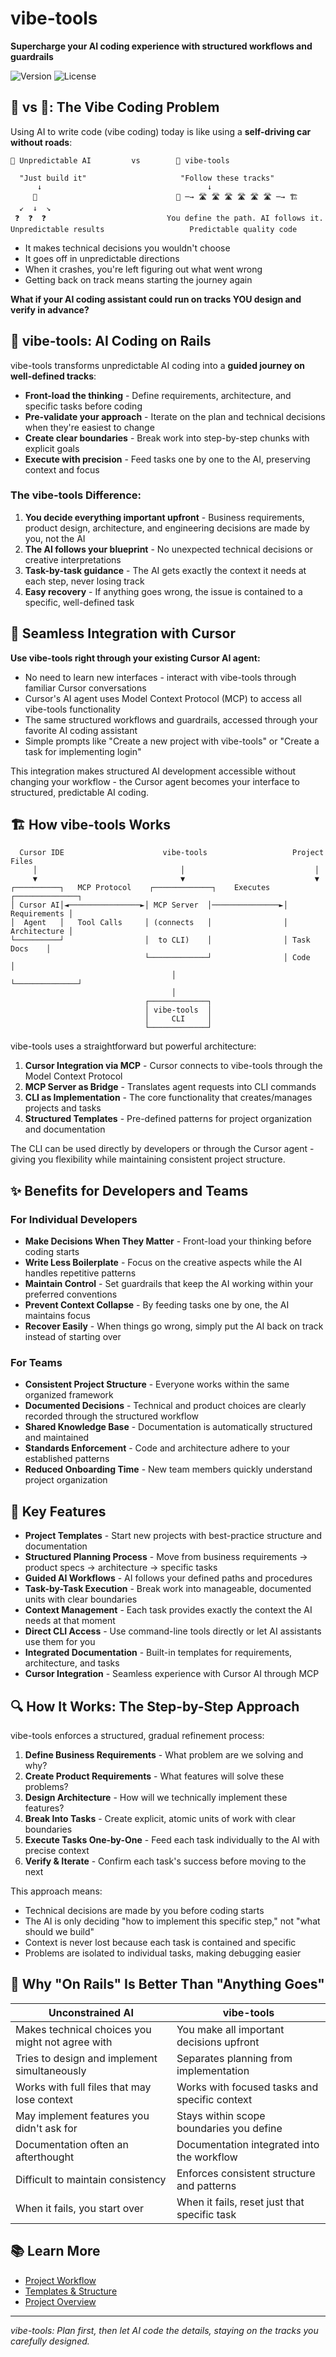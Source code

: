 # vibe-tools

**Supercharge your AI coding experience with structured workflows and guardrails**

 ![Version](https://img.shields.io/badge/version-0.1.0-blue.svg)
 ![License](https://img.shields.io/badge/license-MIT-green.svg)

## 🚗 vs 🚄: The Vibe Coding Problem

Using AI to write code (vibe coding) today is like using a **self-driving car without roads**:

```
🚗 Unpredictable AI         vs        🚄 vibe-tools
  
  "Just build it"                     "Follow these tracks"
      ↓                                     ↓
     🧠                               🧠 ─→ 🛣️ 🛣️ 🛣️ 🛣️ 🛣️ 🛣️ ─→ 🏗️
  ↙️  ↓  ↘️                         
 ❓  ❓  ❓                           You define the path. AI follows it.
Unpredictable results                   Predictable quality code
```

* It makes technical decisions you wouldn't choose
* It goes off in unpredictable directions
* When it crashes, you're left figuring out what went wrong
* Getting back on track means starting the journey again

**What if your AI coding assistant could run on tracks YOU design and verify in advance?**

## 🚄 vibe-tools: AI Coding on Rails

vibe-tools transforms unpredictable AI coding into a **guided journey on well-defined tracks**:

* **Front-load the thinking** - Define requirements, architecture, and specific tasks before coding
* **Pre-validate your approach** - Iterate on the plan and technical decisions when they're easiest to change
* **Create clear boundaries** - Break work into step-by-step chunks with explicit goals
* **Execute with precision** - Feed tasks one by one to the AI, preserving context and focus

### The vibe-tools Difference:


1. **You decide everything important upfront** - Business requirements, product design, architecture, and engineering decisions are made by you, not the AI
2. **The AI follows your blueprint** - No unexpected technical decisions or creative interpretations
3. **Task-by-task guidance** - The AI gets exactly the context it needs at each step, never losing track
4. **Easy recovery** - If anything goes wrong, the issue is contained to a specific, well-defined task

## 💫 Seamless Integration with Cursor

**Use vibe-tools right through your existing Cursor AI agent:**

* No need to learn new interfaces - interact with vibe-tools through familiar Cursor conversations
* Cursor's AI agent uses Model Context Protocol (MCP) to access all vibe-tools functionality
* The same structured workflows and guardrails, accessed through your favorite AI coding assistant
* Simple prompts like "Create a new project with vibe-tools" or "Create a task for implementing login"

This integration makes structured AI development accessible without changing your workflow - the Cursor agent becomes your interface to structured, predictable AI coding.

## 🏗️ How vibe-tools Works

```
  Cursor IDE                      vibe-tools                   Project Files
     │                                │                             │
     ▼                                ▼                             ▼
┌──────────┐   MCP Protocol    ┌─────────────┐    Executes    ┌──────────────┐
│ Cursor AI│◄────────────────►│ MCP Server  │───────────────►│ Requirements │
│  Agent   │   Tool Calls     │ (connects   │                │ Architecture │
└──────────┘                  │  to CLI)    │                │ Task Docs    │
                              └─────────────┘                │ Code         │
                                    │                        └──────────────┘
                                    │
                              ┌─────────────┐
                              │ vibe-tools  │
                              │     CLI     │
                              └─────────────┘
```

vibe-tools uses a straightforward but powerful architecture:


1. **Cursor Integration via MCP** - Cursor connects to vibe-tools through the Model Context Protocol
2. **MCP Server as Bridge** - Translates agent requests into CLI commands
3. **CLI as Implementation** - The core functionality that creates/manages projects and tasks
4. **Structured Templates** - Pre-defined patterns for project organization and documentation

The CLI can be used directly by developers or through the Cursor agent - giving you flexibility while maintaining consistent project structure.

## ✨ Benefits for Developers and Teams

### For Individual Developers

* **Make Decisions When They Matter** - Front-load your thinking before coding starts
* **Write Less Boilerplate** - Focus on the creative aspects while the AI handles repetitive patterns
* **Maintain Control** - Set guardrails that keep the AI working within your preferred conventions
* **Prevent Context Collapse** - By feeding tasks one by one, the AI maintains focus
* **Recover Easily** - When things go wrong, simply put the AI back on track instead of starting over

### For Teams

* **Consistent Project Structure** - Everyone works within the same organized framework
* **Documented Decisions** - Technical and product choices are clearly recorded through the structured workflow
* **Shared Knowledge Base** - Documentation is automatically structured and maintained
* **Standards Enforcement** - Code and architecture adhere to your established patterns
* **Reduced Onboarding Time** - New team members quickly understand project organization

## 🎯 Key Features

* **Project Templates** - Start new projects with best-practice structure and documentation
* **Structured Planning Process** - Move from business requirements → product specs → architecture → specific tasks
* **Guided AI Workflows** - AI follows your defined paths and procedures
* **Task-by-Task Execution** - Break work into manageable, documented units with clear boundaries
* **Context Management** - Each task provides exactly the context the AI needs at that moment
* **Direct CLI Access** - Use command-line tools directly or let AI assistants use them for you
* **Integrated Documentation** - Built-in templates for requirements, architecture, and tasks
* **Cursor Integration** - Seamless experience with Cursor AI through MCP

## 🔍 How It Works: The Step-by-Step Approach

vibe-tools enforces a structured, gradual refinement process:


1. **Define Business Requirements** - What problem are we solving and why?
2. **Create Product Requirements** - What features will solve these problems?
3. **Design Architecture** - How will we technically implement these features?
4. **Break Into Tasks** - Create explicit, atomic units of work with clear boundaries
5. **Execute Tasks One-by-One** - Feed each task individually to the AI with precise context
6. **Verify & Iterate** - Confirm each task's success before moving to the next

This approach means:

* Technical decisions are made by you before coding starts
* The AI is only deciding "how to implement this specific step," not "what should we build"
* Context is never lost because each task is contained and specific
* Problems are isolated to individual tasks, making debugging easier

## 🤔 Why "On Rails" Is Better Than "Anything Goes"

| Unconstrained AI | vibe-tools |
|----|----|
| Makes technical choices you might not agree with | You make all important decisions upfront |
| Tries to design and implement simultaneously | Separates planning from implementation |
| Works with full files that may lose context | Works with focused tasks and specific context |
| May implement features you didn't ask for | Stays within scope boundaries you define |
| Documentation often an afterthought | Documentation integrated into the workflow |
| Difficult to maintain consistency | Enforces consistent structure and patterns |
| When it fails, you start over | When it fails, reset just that specific task |

## 📚 Learn More

* [Project Workflow](./docs/project-initialization-workflow.md)
* [Templates & Structure](./docs/project-templates-and-structure.md)
* [Project Overview](./docs/overview.md)


---

*vibe-tools: Plan first, then let AI code the details, staying on the tracks you carefully designed.*
